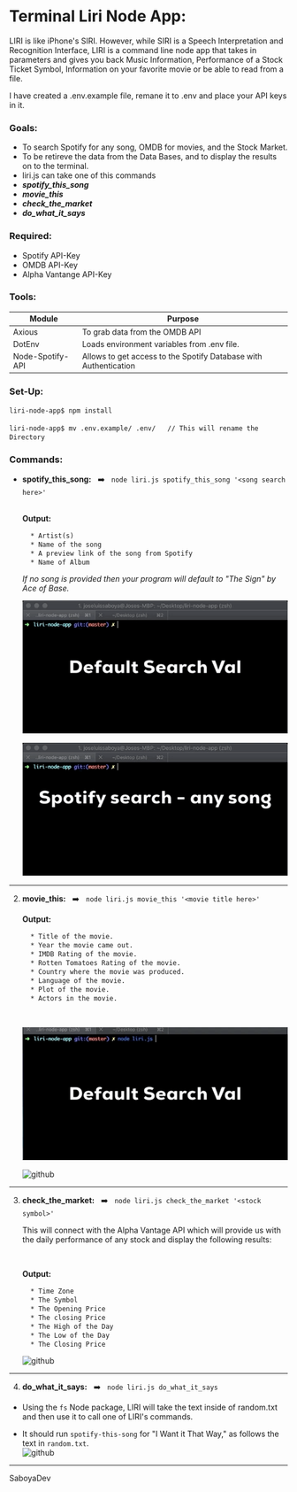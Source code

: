 # Terminal Liri Node App:

LIRI is like iPhone's SIRI. However, while SIRI is a Speech Interpretation and Recognition Interface, LIRI is a command line node app that takes in parameters and gives you back Music Information, Performance of a Stock Ticket Symbol, Information on your favorite movie or be able to read from a file.

I have created a .env.example file, remane it to .env and place your API keys in it.

### Goals:

- To search Spotify for any song, OMDB for movies, and the Stock Market.
- To be retireve the data from the Data Bases, and to display the results on to the terminal.
- liri.js can take one of this commands
- **<em>spotify_this_song</em>**
- **<em>movie_this</em>**
- **<em>check_the_market</em>**
- **<em>do_what_it_says</em>**

### Required:

- Spotify API-Key
- OMDB API-Key
- Alpha Vantange API-Key

### Tools:

| Module           | Purpose                                                          |
| ---------------- | ---------------------------------------------------------------- |
| Axious           | To grab data from the OMDB API                                   |
| DotEnv           | Loads environment variables from .env file.                      |
| Node-Spotify-API | Allows to get access to the Spotify Database with Authentication |

### Set-Up:

```
liri-node-app$ npm install

liri-node-app$ mv .env.example/ .env/   // This will rename the Directory
```

### Commands:

- **spotify_this_song:** &nbsp; :arrow_right: &nbsp; `node liri.js spotify_this_song '<song search here>'`  
  <br>

  **Output:**

        * Artist(s)
        * Name of the song
        * A preview link of the song from Spotify
        * Name of Album

  <em>If no song is provided then your program will default to "The Sign" by Ace of Base.</em>
  <br>

  ![github](https://raw.githubusercontent.com/SaboyaDev/liri-node-app/master/GIFs/spotify-this-song-default-val.gif)

  ![github](https://raw.githubusercontent.com/SaboyaDev/liri-node-app/master/GIFs/spotify-this-song-any-song.gif)

---

2.  **movie_this:** &nbsp; :arrow_right: &nbsp; `node liri.js movie_this '<movie title here>'`
    <br>

    **Output:**

          * Title of the movie.
          * Year the movie came out.
          * IMDB Rating of the movie.
          * Rotten Tomatoes Rating of the movie.
          * Country where the movie was produced.
          * Language of the movie.
          * Plot of the movie.
          * Actors in the movie.

      <br>

    ![github](https://raw.githubusercontent.com/SaboyaDev/liri-node-app/master/GIFs/movie-this-default-value.gif)

    ![github](https://raw.githubusercontent.com/joseluissaboya/liri-node-app/master/GIFs/movie-this-any-movie.gif)

---

3.  **check_the_market:** &nbsp; :arrow_right: &nbsp; `node liri.js check_the_market '<stock symbol>'`
    <br>

    This will connect with the Alpha Vantage API which will provide us with the daily performance of any stock and display the following results:

      <br>
      
      **Output:**
      ```
        * Time Zone
        * The Symbol
        * The Opening Price
        * The closing Price
        * The High of the Day
        * The Low of the Day
        * The Closing Price
      ```

    ![github](https://raw.githubusercontent.com/joseluissaboya/liri-node-app/master/GIFs/check-the-market.gif)

---

4. **do_what_it_says:** &nbsp; :arrow_right: &nbsp; `node liri.js do_what_it_says`
   <br >

- Using the `fs` Node package, LIRI will take the text inside of random.txt and then use it to call one of LIRI's commands.

- It should run `spotify-this-song` for "I Want it That Way," as follows the text in `random.txt`.
  <br>
  ![github](https://raw.githubusercontent.com/joseluissaboya/liri-node-app/master/GIFs/read-file-do-task.gif)

---

SaboyaDev
